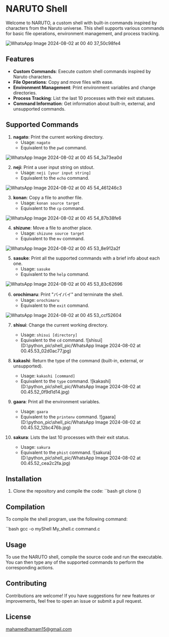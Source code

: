 # NARUTO Shell

Welcome to NARUTO, a custom shell with built-in commands inspired by characters from the Naruto universe. 
This shell supports various commands for basic file operations, environment management, and process tracking.

![WhatsApp Image 2024-08-02 at 00 40 37_50c98fe4](https://github.com/user-attachments/assets/8f01a615-7142-450b-9cb7-e287c892c092)

## Features

- **Custom Commands**: Execute custom shell commands inspired by Naruto characters.
- **File Operations**: Copy and move files with ease.
- **Environment Management**: Print environment variables and change directories.
- **Process Tracking**: List the last 10 processes with their exit statuses.
- **Command Information**: Get information about built-in, external, and unsupported commands.

## Supported Commands

1. **nagato**: Print the current working directory.
   - Usage: `nagato`
   - Equivalent to the `pwd` command.
     
![WhatsApp Image 2024-08-02 at 00 45 54_3a73ea0d](https://github.com/user-attachments/assets/ae78a878-b71c-4456-9359-53b1ce2ac6b9)

2. **neji**: Print a user input string on stdout.
   - Usage: `neji [your input string]`
   - Equivalent to the `echo` command.

![WhatsApp Image 2024-08-02 at 00 45 54_461246c3](https://github.com/user-attachments/assets/bc0b2c39-ff11-4728-b520-6956f5b88259)


3. **konan**: Copy a file to another file.
   - Usage: `konan source target`
   - Equivalent to the `cp` command.


![WhatsApp Image 2024-08-02 at 00 45 54_87b38fe6](https://github.com/user-attachments/assets/29e9f339-62ed-49e9-b73d-6cf6cdbdcca9)


4. **shizune**: Move a file to another place.
   - Usage: `shizune source target`
   - Equivalent to the `mv` command.


![WhatsApp Image 2024-08-02 at 00 45 53_8e912a2f](https://github.com/user-attachments/assets/40d9edc8-6978-4bbd-85ec-e39df04bb861)


5. **sasuke**: Print all the supported commands with a brief info about each one.
   - Usage: `sasuke`
   - Equivalent to the `help` command.
     
![WhatsApp Image 2024-08-02 at 00 45 53_83c62696](https://github.com/user-attachments/assets/10f1dc28-ad45-4bb3-b8bc-8463a5fa5fe3)


6. **orochimaru**: Print "バイバイ" and terminate the shell.
   - Usage: `orochimaru`
   - Equivalent to the `exit` command.

![WhatsApp Image 2024-08-02 at 00 45 53_ccf52604](https://github.com/user-attachments/assets/23729cc8-7f84-499a-940d-174fd6daf91a)


7. **shisui**: Change the current working directory.
   - Usage: `shisui [directory]`
   - Equivalent to the `cd` command.
    ![shisui](D:\python_pic\shell_pic/WhatsApp Image 2024-08-02 at 00.45.53_02d0ac77.jpg)

8. **kakashi**: Return the type of the command (built-in, external, or unsupported).
   - Usage: `kakashi [command]`
   - Equivalent to the `type` command.
    ![kakashi](D:\python_pic\shell_pic/WhatsApp Image 2024-08-02 at 00.45.52_0f9d1d14.jpg)

9. **gaara**: Print all the environment variables.
   - Usage: `gaara`
   - Equivalent to the `printenv` command.
    ![gaara](D:\python_pic\shell_pic/WhatsApp Image 2024-08-02 at 00.45.52_12bc476b.jpg)

10. **sakura**: Lists the last 10 processes with their exit status.
    - Usage: `sakura`
    - Equivalent to the `phist` command.
    ![sakura](D:\python_pic\shell_pic/WhatsApp Image 2024-08-02 at 00.45.52_cea2c2fa.jpg)

## Installation

1. Clone the repository and compile the code: ``bash git clone ()

## Compilation

To compile the shell program, use the following command:

``bash gcc -o myShell My_shell.c command.c

## Usage

To use the NARUTO shell, compile the source code and run the executable. You can then type any of the supported commands to perform the corresponding actions.

## Contributing

Contributions are welcome! 
If you have suggestions for new features or improvements, feel free to open an issue or submit a pull request.

## License

mahamedhamam15@gmail.com

